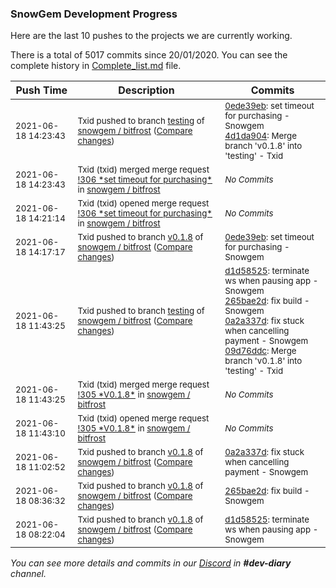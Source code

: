 
### SnowGem Development Progress

Here are the last 10 pushes to the projects we are currently working.

There is a total of 5017 commits since 20/01/2020. You can see the complete history in
 [Complete_list.md](Complete_list.md) file.

| Push Time | Description | Commits |
| --- | --- | --- |
| <sub>2021-06-18 14:23:43</sub> | <sub>Txid pushed to branch [testing](https://gitlab.com/snowgem/bitfrost/commits/testing) of [snowgem / bitfrost](https://gitlab.com/snowgem/bitfrost) ([Compare changes](https://gitlab.com/snowgem/bitfrost/compare/09d76ddc975e8578f634ad564ae1cfa48ae10e65...4d1da904ebe05060dca7daaa40820fd12503ed1d))</sub> | <sub>[0ede39eb](https://gitlab.com/snowgem/bitfrost/-/commit/0ede39eb651ead9381bf1896a4c17d5ec9f66af4): set timeout for purchasing - Snowgem<br>[4d1da904](https://gitlab.com/snowgem/bitfrost/-/commit/4d1da904ebe05060dca7daaa40820fd12503ed1d): Merge branch 'v0.1.8' into 'testing' - Txid</sub> |
| <sub>2021-06-18 14:23:43</sub> | <sub>Txid (txid) merged merge request [\!306 \*set timeout for purchasing\*](https://gitlab.com/snowgem/bitfrost/-/merge_requests/306) in [snowgem / bitfrost](https://gitlab.com/snowgem/bitfrost)</sub> | <sub>_No Commits_</sub> |
| <sub>2021-06-18 14:21:14</sub> | <sub>Txid (txid) opened merge request [\!306 \*set timeout for purchasing\*](https://gitlab.com/snowgem/bitfrost/-/merge_requests/306) in [snowgem / bitfrost](https://gitlab.com/snowgem/bitfrost)</sub> | <sub>_No Commits_</sub> |
| <sub>2021-06-18 14:17:17</sub> | <sub>Txid pushed to branch [v0\.1\.8](https://gitlab.com/snowgem/bitfrost/commits/v0.1.8) of [snowgem / bitfrost](https://gitlab.com/snowgem/bitfrost) ([Compare changes](https://gitlab.com/snowgem/bitfrost/compare/0a2a337d3f8661c77642762725f80fa9cceca86b...0ede39eb651ead9381bf1896a4c17d5ec9f66af4))</sub> | <sub>[0ede39eb](https://gitlab.com/snowgem/bitfrost/-/commit/0ede39eb651ead9381bf1896a4c17d5ec9f66af4): set timeout for purchasing - Snowgem</sub> |
| <sub>2021-06-18 11:43:25</sub> | <sub>Txid pushed to branch [testing](https://gitlab.com/snowgem/bitfrost/commits/testing) of [snowgem / bitfrost](https://gitlab.com/snowgem/bitfrost) ([Compare changes](https://gitlab.com/snowgem/bitfrost/compare/afb9a7f2b6a932dae0520bc2f9b28b0f12f3c6a5...09d76ddc975e8578f634ad564ae1cfa48ae10e65))</sub> | <sub>[d1d58525](https://gitlab.com/snowgem/bitfrost/-/commit/d1d58525a6c39ee0ea8a93e0aac0a313807b862f): terminate ws when pausing app - Snowgem<br>[265bae2d](https://gitlab.com/snowgem/bitfrost/-/commit/265bae2d8ac923379c78b30c17185cad43b96bc3): fix build - Snowgem<br>[0a2a337d](https://gitlab.com/snowgem/bitfrost/-/commit/0a2a337d3f8661c77642762725f80fa9cceca86b): fix stuck when cancelling payment - Snowgem<br>[09d76ddc](https://gitlab.com/snowgem/bitfrost/-/commit/09d76ddc975e8578f634ad564ae1cfa48ae10e65): Merge branch 'v0.1.8' into 'testing' - Txid</sub> |
| <sub>2021-06-18 11:43:25</sub> | <sub>Txid (txid) merged merge request [\!305 \*V0\.1\.8\*](https://gitlab.com/snowgem/bitfrost/-/merge_requests/305) in [snowgem / bitfrost](https://gitlab.com/snowgem/bitfrost)</sub> | <sub>_No Commits_</sub> |
| <sub>2021-06-18 11:43:10</sub> | <sub>Txid (txid) opened merge request [\!305 \*V0\.1\.8\*](https://gitlab.com/snowgem/bitfrost/-/merge_requests/305) in [snowgem / bitfrost](https://gitlab.com/snowgem/bitfrost)</sub> | <sub>_No Commits_</sub> |
| <sub>2021-06-18 11:02:52</sub> | <sub>Txid pushed to branch [v0\.1\.8](https://gitlab.com/snowgem/bitfrost/commits/v0.1.8) of [snowgem / bitfrost](https://gitlab.com/snowgem/bitfrost) ([Compare changes](https://gitlab.com/snowgem/bitfrost/compare/265bae2d8ac923379c78b30c17185cad43b96bc3...0a2a337d3f8661c77642762725f80fa9cceca86b))</sub> | <sub>[0a2a337d](https://gitlab.com/snowgem/bitfrost/-/commit/0a2a337d3f8661c77642762725f80fa9cceca86b): fix stuck when cancelling payment - Snowgem</sub> |
| <sub>2021-06-18 08:36:32</sub> | <sub>Txid pushed to branch [v0\.1\.8](https://gitlab.com/snowgem/bitfrost/commits/v0.1.8) of [snowgem / bitfrost](https://gitlab.com/snowgem/bitfrost) ([Compare changes](https://gitlab.com/snowgem/bitfrost/compare/d1d58525a6c39ee0ea8a93e0aac0a313807b862f...265bae2d8ac923379c78b30c17185cad43b96bc3))</sub> | <sub>[265bae2d](https://gitlab.com/snowgem/bitfrost/-/commit/265bae2d8ac923379c78b30c17185cad43b96bc3): fix build - Snowgem</sub> |
| <sub>2021-06-18 08:22:04</sub> | <sub>Txid pushed to branch [v0\.1\.8](https://gitlab.com/snowgem/bitfrost/commits/v0.1.8) of [snowgem / bitfrost](https://gitlab.com/snowgem/bitfrost) ([Compare changes](https://gitlab.com/snowgem/bitfrost/compare/8b9e8c5c07fe56c1f479cf97247170a0c3719111...d1d58525a6c39ee0ea8a93e0aac0a313807b862f))</sub> | <sub>[d1d58525](https://gitlab.com/snowgem/bitfrost/-/commit/d1d58525a6c39ee0ea8a93e0aac0a313807b862f): terminate ws when pausing app - Snowgem</sub> |

_You can see more details and commits in our [Discord](https://discord.gg/zumGnbg) in **#dev-diary** channel._

